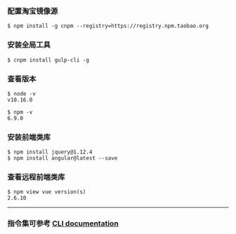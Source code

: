 ### 配置淘宝镜像源
```
$ npm install -g cnpm --registry=https://registry.npm.taobao.org
``` 

### 安装全局工具
```
$ cnpm install gulp-cli -g
```

### 查看版本
```
$ node -v
v10.16.0

$ npm -v
6.9.0
```

### 安装前端类库
```
$ npm install jquery@1.12.4
$ npm install angular@latest --save
```

### 查看远程前端类库
```
$ npm view vue version(s)
2.6.10
```

***

### 指令集可参考 [CLI documentation](https://docs.npmjs.com/cli-documentation/index.html)